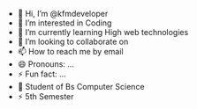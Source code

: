 - 👋 Hi, I’m @kfmdeveloper
- 👀 I’m interested in Coding
- 🌱 I’m currently learning High web technologies
- 💞️ I’m looking to collaborate on 
- 📫 How to reach me by email
- 😄 Pronouns: ...
- ⚡ Fun fact: ...
- 💞️ Student of Bs Computer Science
- ⚡ 5th Semester

<!---
kfmdeveloper/kfmdeveloper is a ✨ special ✨ repository because its `README.md` (this file) appears on your GitHub profile.
You can click the Preview link to take a look at your changes.
--->
